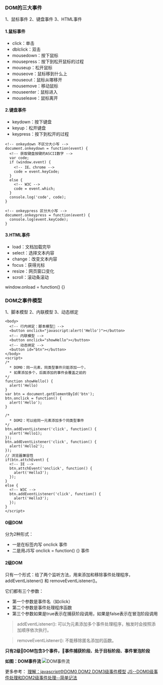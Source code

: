 ### DOM的三大事件
1、鼠标事件
2、键盘事件
3、HTML事件

#### 1.鼠标事件
* click：单击 
* dblclick：双击
* mousedown：按下鼠标 
* mousepress：按下到松开鼠标的过程
* mouseup：松开鼠标
* mouseove：鼠标移到什么上 
* mouseout：鼠标从哪移开
* mousemove：移动鼠标
* mouseenter：鼠标进入 
* mouseleave：鼠标离开

#### 2.键盘事件
* keydown：按下键盘
* keyup：松开键盘
* keypress：按下到松开的过程

```
<!-- onkeydown 不区分大小写 -->
document.onkeydown = function(event) {
  <!-- 获取键盘按键的ASCII数字 -->
  var code;
  if (window.event) {
    <!-- IE、chrome -->
    code = event.keyCode;
  }
  else {
    <!-- W3C -->
    code = event.which;
  }
  console.log('code', code);
}

<!-- onkeypress 区分大小写 -->
document.onkeypress = function(event) {
  console.log(event.keyCode);
}
```

#### 3.HTML事件
* load：文档加载完毕
* select：选择文本内容
* change：改变文本内容
* focus：获得光标
* resize：网页窗口变化
* scroll：滚动条滚动
  
window.onload = function() {}

### DOM之事件模型
1、脚本模型
2、内联模型
3、动态绑定

```
<body>
  <!-- 行内绑定：脚本模型 -->
  <button onclick="javascript:alert('Hello')"></button>
  <!-- 内联模型 -->
  <button onclick="showHello"></button>
  <!-- 动态绑定 -->
  <button id="btn"></button>
</body>
<script>
/* 
  * DOM0：同一元素，同类型事件只能添加一个，
  * 如果添加多个，后面添加的事件会覆盖之前的
*/
function showHello() {
  alert('Hello)
}
var btn = document.getElementById('btn');
btn.onclick = function() {
  alert('Hello');
}

/*
  * DOM2：可以给同一元素添加多个同类型事件
*/
btn.addEventListener('click', function() {
  alert('Hello1);
});
btn.addEventListener('click', function() {
  alert('Hello2');
});
// 浏览器兼容性
if(btn.attchEvent) {
  <!-- IE -->
  btn.attchEvent('onclick', function() {
    alert('Hello3');
  });
}
else {
  <!-- W3C -->
  btn.addEventListener('click', function() {
    alert('Hello3');
  });
}
</script>
```

#### 0级DOM
分为2种形式：
* 一是在标签内写 onclick 事件
* 二是用JS写 onclick = function() {} 事件

#### 2级DOM
只有一个形式：给了两个监听方法，用来添加和移除事件处理程序，addEventListener() 和 removeEventListener()。

它们都有三个参数：
* 第一个参数是事件名（如click）
* 第二个参数是事件处理程序函数
* 第三个参数如果是true表示在捕获阶段调用，如果是false表示在冒泡阶段调用

> addEventListener(): 可以为元素添加多个事件处理程序，触发时会按照添加顺序依次执行。

> removeEventListener(): 不能移除匿名添加的函数。

<b>只有2级DOM包含3个事件，事件捕获阶段、处于目标阶段、事件冒泡阶段</b>

<b> 如图：DOM事件流 </b>
![DOM事件流](https://images0.cnblogs.com/blog/37001/201408/141533286861687.png)

更多参考：
[理解：javascript中DOM0,DOM2,DOM3级事件模型](https://cloud.tencent.com/info/ad98989873342090462fc921832c68ac.html)
[JS--DOM0级事件处理和DOM2级事件处理--简单记法](https://www.cnblogs.com/holyson/p/3914406.html)